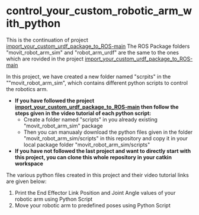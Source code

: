 # control_your_custom_robotic_arm_with_python
This is the continuation of project [import_your_custom_urdf_package_to_ROS-main](https://github.com/ageofrobotics/import_your_custom_urdf_package_to_ROS-main.git)
The ROS Package folders "movit_robot_arm_sim" and "robot_arm_urdf" are the same to the ones which are rovided in the project [import_your_custom_urdf_package_to_ROS-main](https://github.com/ageofrobotics/import_your_custom_urdf_package_to_ROS-main.git)

In this project, we have created a new folder named "scrpits" in the ""movit_robot_arm_sim", which contains different python scripts to control the robotics arm.

- **If you have followed the project [import_your_custom_urdf_package_to_ROS-main](https://github.com/ageofrobotics/import_your_custom_urdf_package_to_ROS-main.git) then follow the steps given in the video tutorial of each python script:**
  - Create a folder named "scripts" in you already existing "movit_robot_arm_sim" package
  - Then you can manuaaly download the python files given in the folder "movit_robot_arm_sim/scripts" in this repository and copy it in your local package folder "movit_robot_arm_sim/scripts"
- **If you have not followed the last project and want to directly start with this project, you can clone this whole repository in your catkin workspace**
  
The various python files created in this project and their video tutorial links are given below:
1. Print the End Effector Link Position and Joint Angle values of your robotic arm using Python Script
2. Move your robotic arm to predefined poses using Python Script
